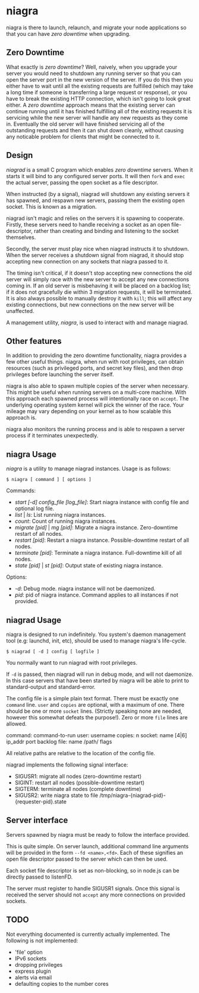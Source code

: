 # niagra

niagra is there to launch, relaunch, and migrate your node applications so that you can have *zero downtime* when upgrading.

## Zero Downtime

What exactly is *zero downtime*? Well, naively, when you upgrade your server you would need to shutdown any running server so that you can open the server port in the new version of the server. If you do this then you either have to wait until all the existing requests are fulfilled (which may take a long time if someone is transferring a large request or response), or you have to break the existing HTTP connection, which isn't going to look great either. A *zero downtime* approach means that the existing server can continue running until it has finished fulfilling all of the existing requests it is servicing while the new server will handle any new requests as they come in. Eventually the old server will have finished servicing all of the outstanding requests and then it can shut down cleanly, without causing any noticable problem for clients that might be connected to it.

## Design

*niagrad* is a small C program which enables *zero downtime* servers. When it starts it will bind to any configured server ports. It will then `fork` and `exec` the actual server, passing the open socket as a file descriptor.

When instructed (by a signal), niagrad will shutdown any existing servers it has spawned, and respawn new servers, passing them the existing open socket. This is known as a migration.

niagrad isn't magic and relies on the servers it is spawning to cooperate. Firstly, these servers need to handle receiving a socket as an open file-descriptor, rather than creating and binding and listening to the socket themselves.

Secondly, the server must play nice when niagrad instructs it to shutdown. When the server receives a shutdown signal from niagrad, it should stop accepting new connection on any sockets that niagra passed to it.

The timing isn't critical, if it doesn't stop accepting new connections the old server will simply race with the new server to accept any new connections coming in. If an old server is misbehaving it will be placed on a backlog list; if it does not gracefully die within 3 migration requests, it will be terminated. It is also always possible to manually destroy it with `kill`; this will affect any existing connections, but new connections on the new server will be unaffected.

A management utility, *niagra*, is used to interact with and manage niagrad.

## Other features

In addition to providing the zero downtime functionality, niagra provides a few other useful things. niagra, when run with root privileges, can obtain resources (such as privileged ports, and secret key files), and then drop privileges before launching the server itself.

niagra is also able to spawn multiple copies of the server when necessary. This might be useful when running servers on a multi-core machine. With this approach each spawned process will intentionally race on `accept`. The underlying operating system kernel will pick the winner of the race. Your mileage may vary depending on your kernel as to how scalable this approach is.

niagra also monitors the running process and is able to respawn a server process if it terminates unexpectedly.


## niagra Usage

*niagra* is a utility to manage niagrad instances. Usage is as follows:

    $ niagra [ command ] [ options ]

Commands:
 * *start [-d] config_file [log_file]*: Start niagra instance with config file and optional log file.
 * *list* | *ls*:  List running niagra instances.
 * *count*: Count of running niagra instances.
 * *migrate [pid]* | *mg [pid]*: Migrate a niagra instance. Zero-downtime restart of all nodes.
 * *restart [pid]*: Restart a niagra instance. Possible-downtime restart of all nodes.
 * *terminate [pid]*: Terminate a niagra instance. Full-downtime kill of all nodes.
 * *state [pid]* | *st [pid]*: Output state of existing niagra instance.

Options:
 * *-d*: Debug mode. niagra instance will not be daemonized.
 * *pid*: pid of niagra instance. Command applies to all instances if not provided.


## niagrad Usage

niagra is designed to run indefinitely. You system's daemon management tool (e.g: launchd, init, etc), should be used to manage niagra's life-cycle.

    $ niagrad [ -d ] config [ logfile ]

You normally want to run niagrad with root privileges.

If `-d` is passed, then niagrad will run in debug mode, and will not daemonize. In this case servers that have been started by niagra will be able to print to standard-output and standard-error.

The config file is a simple plain text format. There must be exactly one `command` line. `user` and `copies` are optional, with a maximum of one. There should be one or more `socket` lines. (Strictly speaking none are needed, however this somewhat defeats the purpose!). Zero or more `file` lines are allowed.

command: command-to-run
user: username
copies: n
socket: name [4|6] ip_addr port backlog
file: name /path/ flags

All relative paths are relative to the location of the config file.

niagrad implements the following signal interface:

 * SIGUSR1: migrate all nodes (zero-downtime restart)
 * SIGINT: restart all nodes (possible-downtime restart)
 * SIGTERM: terminate all nodes (complete downtime)
 * SIGUSR2: write niagra state to file /tmp/niagra-{niagrad-pid}-{requester-pid}.state

## Server interface

Servers spawned by niagra must be ready to follow the interface provided.

This is quite simple. On server launch, additional command line arguments will be provided in the form `--fd <name>,<fd>`. Each of these signifies an open file descriptor passed to the server which can then be used.

Each socket file descriptor is set as non-blocking, so in node.js can be directly passed to listenFD.

The server must register to handle SIGUSR1 signals. Once this signal is received the server should not `accept` any more connections on provided sockets.

## TODO

Not everything documented is currently actually implemented. The following is not implemented:

 * 'file' option
 * IPv6 sockets
 * dropping privileges
 * express plugin
 * alerts via email
 * defaulting copies to the number cores